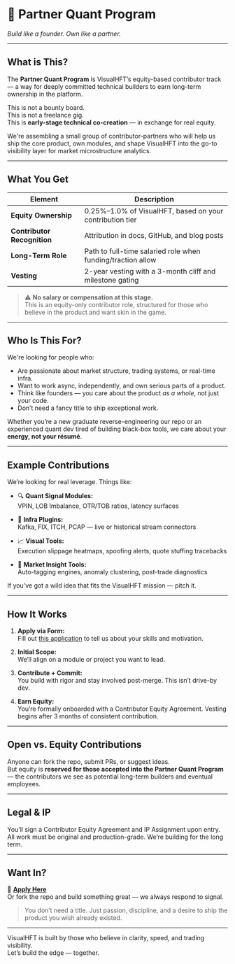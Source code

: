 # 🤝 Partner Quant Program  
*Build like a founder. Own like a partner.*

---

## What is This?

The **Partner Quant Program** is VisualHFT’s equity-based contributor track — a way for deeply committed technical builders to earn long-term ownership in the platform.

This is not a bounty board.  
This is not a freelance gig.  
This is **early-stage technical co-creation** — in exchange for real equity.

We're assembling a small group of contributor-partners who will help us ship the core product, own modules, and shape VisualHFT into the go-to visibility layer for market microstructure analytics.

---

## What You Get

| Element | Description |
|---------|-------------|
| **Equity Ownership** | 0.25%–1.0% of VisualHFT, based on your contribution tier |
| **Contributor Recognition** | Attribution in docs, GitHub, and blog posts |
| **Long-Term Role** | Path to full-time salaried role when funding/traction allow |
| **Vesting** | 2-year vesting with a 3-month cliff and milestone gating |

> ⚠️ **No salary or compensation at this stage.**  
> This is an equity-only contributor role, structured for those who believe in the product and want skin in the game.

---

## Who Is This For?

We're looking for people who:
- Are passionate about market structure, trading systems, or real-time infra.
- Want to work async, independently, and own serious parts of a product.
- Think like founders — you care about the product *as a whole*, not just your code.
- Don’t need a fancy title to ship exceptional work.

Whether you’re a new graduate reverse-engineering our repo or an experienced quant dev tired of building black-box tools, we care about your **energy, not your résumé**.

---

## Example Contributions

We’re looking for real leverage. Things like:

- 🔍 **Quant Signal Modules:**  
  VPIN, LOB Imbalance, OTR/TOB ratios, latency surfaces

- 🔌 **Infra Plugins:**  
  Kafka, FIX, ITCH, PCAP — live or historical stream connectors

- 📈 **Visual Tools:**  
  Execution slippage heatmaps, spoofing alerts, quote stuffing tracebacks

- 🧠 **Market Insight Tools:**  
  Auto-tagging engines, anomaly clustering, post-trade diagnostics

If you’ve got a wild idea that fits the VisualHFT mission — pitch it.

---

## How It Works

1. **Apply via Form:**  
   Fill out [this application](https://denim-cephalopod-44a.notion.site/214948c26e60802996a7fe8734cd07ff?pvs=105) to tell us about your skills and motivation.

2. **Initial Scope:**  
   We’ll align on a module or project you want to lead.

3. **Contribute + Commit:**  
   You build with rigor and stay involved post-merge. This isn’t drive-by dev.

4. **Earn Equity:**  
   You’re formally onboarded with a Contributor Equity Agreement. Vesting begins after 3 months of consistent contribution.

---

## Open vs. Equity Contributions

Anyone can fork the repo, submit PRs, or suggest ideas.  
But equity is **reserved for those accepted into the Partner Quant Program** — the contributors we see as potential long-term builders and eventual employees.

---

## Legal & IP

You’ll sign a Contributor Equity Agreement and IP Assignment upon entry.  
All work must be original and production-grade. We’re building for the long term.

---

## Want In?

🔗 **[Apply Here](https://denim-cephalopod-44a.notion.site/214948c26e60802996a7fe8734cd07ff?pvs=105)**  
Or fork the repo and build something great — we always respond to signal.

> You don’t need a title. Just passion, discipline, and a desire to ship the product you wish already existed.

---

VisualHFT is built by those who believe in clarity, speed, and trading visibility.  
Let’s build the edge — together.

